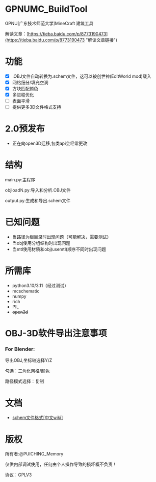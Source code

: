 # GPNUMC_BuildTool

GPNU[广东技术师范大学]MineCraft 建筑工具

解读文章：[https://tieba.baidu.com/p/8773190473](https://tieba.baidu.com/p/8773190473 "解读文章链接")

# 功能

* [X] .OBJ文件自动转换为.schem文件，这可以被创世神(EditWorld mod)载入
* [X] 网格细分/填充空洞
* [X] 方块匹配颜色
* [X] 多进程优化
* [ ] 表面平滑
* [ ] 提供更多3D文件格式支持

# 2.0预发布

* 正在向open3D迁移,各类api会经常更改

# 结构

main.py:主程序

objloadN.py:导入和分析.OBJ文件

output.py:生成和导出.schem文件

# 已知问题

* 当路径为根目录时出现问题（可能解决，需要测试）
* 当obj使用分组结构时出现问题
* 当mtl使用材质和obj(usemtl)顺序不同时出现问题

# 所需库

* python3.10/3.11（经过测试）
* mcschematic
* numpy
* rich
* PIL
* ~~open3d~~

# OBJ-3D软件导出注意事项

### For Blender:

导出OBJ,坐标轴选择Y/Z

勾选：三角化网格/颜色

路径模式选择：复制

# 文档

* [schem文件格式[中文wiki]](https://minecraft.fandom.com/zh/wiki/Schematic%E6%96%87%E4%BB%B6%E6%A0%BC%E5%BC%8F "https://minecraft.fandom.com/zh/wiki/Schematic%E6%96%87%E4%BB%B6%E6%A0%BC%E5%BC%8F")

# 版权

所有者:@PUICHING_Memory

仅供内部调试使用，任何由个人操作导致的损坏概不负责！

协议：GPLV3
